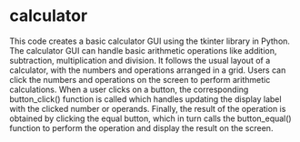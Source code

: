 # calculator
This code creates a basic calculator GUI using the tkinter library in Python. 
The calculator GUI can handle basic arithmetic operations like addition, subtraction, multiplication and division. 
It follows the usual layout of a calculator, with the numbers and operations arranged in a grid. 
Users can click the numbers and operations on the screen to perform arithmetic calculations. 
When a user clicks on a button, the corresponding button_click() function is called which handles updating the display label with the clicked number or operands.
Finally, the result of the operation is obtained by clicking the equal button, which in turn calls the button_equal() function to perform the operation and display the result on the screen.
